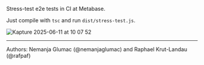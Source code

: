 Stress-test e2e tests in CI at Metabase.

Just compile with `tsc` and run `dist/stress-test.js`.

![Kapture 2025-06-11 at 10 07 52](https://github.com/user-attachments/assets/4ca634e9-8ef3-48af-a2ba-ff6e18d56686)

---

Authors: Nemanja Glumac (@nemanjaglumac) and Raphael Krut-Landau (@rafpaf)
